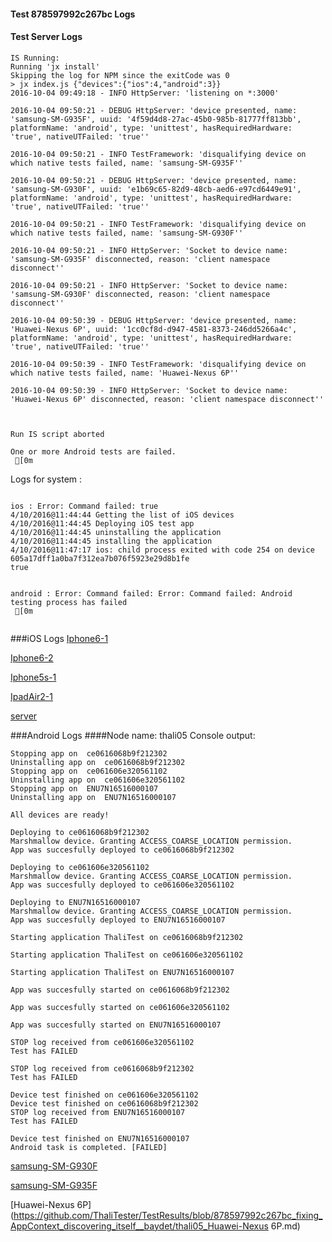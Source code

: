 #### Test 878597992c267bc Logs

#### Test Server Logs
```
IS Running:
Running 'jx install'
Skipping the log for NPM since the exitCode was 0
> jx index.js {"devices":{"ios":4,"android":3}}
2016-10-04 09:49:18 - INFO HttpServer: 'listening on *:3000'

2016-10-04 09:50:21 - DEBUG HttpServer: 'device presented, name: 'samsung-SM-G935F', uuid: '4f59d4d8-27ac-45b0-985b-81777ff813bb', platformName: 'android', type: 'unittest', hasRequiredHardware: 'true', nativeUTFailed: 'true''

2016-10-04 09:50:21 - INFO TestFramework: 'disqualifying device on which native tests failed, name: 'samsung-SM-G935F''

2016-10-04 09:50:21 - DEBUG HttpServer: 'device presented, name: 'samsung-SM-G930F', uuid: 'e1b69c65-82d9-48cb-aed6-e97cd6449e91', platformName: 'android', type: 'unittest', hasRequiredHardware: 'true', nativeUTFailed: 'true''

2016-10-04 09:50:21 - INFO TestFramework: 'disqualifying device on which native tests failed, name: 'samsung-SM-G930F''

2016-10-04 09:50:21 - INFO HttpServer: 'Socket to device name: 'samsung-SM-G935F' disconnected, reason: 'client namespace disconnect''

2016-10-04 09:50:21 - INFO HttpServer: 'Socket to device name: 'samsung-SM-G930F' disconnected, reason: 'client namespace disconnect''

2016-10-04 09:50:39 - DEBUG HttpServer: 'device presented, name: 'Huawei-Nexus 6P', uuid: '1cc0cf8d-d947-4581-8373-246dd5266a4c', platformName: 'android', type: 'unittest', hasRequiredHardware: 'true', nativeUTFailed: 'true''

2016-10-04 09:50:39 - INFO TestFramework: 'disqualifying device on which native tests failed, name: 'Huawei-Nexus 6P''

2016-10-04 09:50:39 - INFO HttpServer: 'Socket to device name: 'Huawei-Nexus 6P' disconnected, reason: 'client namespace disconnect''


 
Run IS script aborted
 
One or more Android tests are failed.
 [0m

```


Logs for system : 
```

ios : Error: Command failed: true
4/10/2016@11:44:44 Getting the list of iOS devices 
4/10/2016@11:44:45 Deploying iOS test app 
4/10/2016@11:44:45 uninstalling the application 
4/10/2016@11:44:45 installing the application 
4/10/2016@11:47:17 ios: child process exited with code 254 on device 605a17dff1a0ba7f312ea7b076f5923e29d8b1fe 
true


android : Error: Command failed: Error: Command failed: Android testing process has failed
 [0m


```
###iOS Logs
[Iphone6-1](https://github.com/ThaliTester/TestResults/blob/878597992c267bc_fixing_AppContext_discovering_itself__baydet/iOS_Iphone6-1.md)

[Iphone6-2](https://github.com/ThaliTester/TestResults/blob/878597992c267bc_fixing_AppContext_discovering_itself__baydet/iOS_Iphone6-2.md)

[Iphone5s-1](https://github.com/ThaliTester/TestResults/blob/878597992c267bc_fixing_AppContext_discovering_itself__baydet/iOS_Iphone5s-1.md)

[IpadAir2-1](https://github.com/ThaliTester/TestResults/blob/878597992c267bc_fixing_AppContext_discovering_itself__baydet/iOS_IpadAir2-1.md)

[server](https://github.com/ThaliTester/TestResults/blob/878597992c267bc_fixing_AppContext_discovering_itself__baydet/iOS_server.md)


###Android Logs
####Node name: thali05
Console output:
```
Stopping app on  ce0616068b9f212302
Uninstalling app on  ce0616068b9f212302
Stopping app on  ce061606e320561102
Uninstalling app on  ce061606e320561102
Stopping app on  ENU7N16516000107
Uninstalling app on  ENU7N16516000107

All devices are ready!

Deploying to ce0616068b9f212302
Marshmallow device. Granting ACCESS_COARSE_LOCATION permission.
App was succesfully deployed to ce0616068b9f212302

Deploying to ce061606e320561102
Marshmallow device. Granting ACCESS_COARSE_LOCATION permission.
App was succesfully deployed to ce061606e320561102

Deploying to ENU7N16516000107
Marshmallow device. Granting ACCESS_COARSE_LOCATION permission.
App was succesfully deployed to ENU7N16516000107

Starting application ThaliTest on ce0616068b9f212302

Starting application ThaliTest on ce061606e320561102

Starting application ThaliTest on ENU7N16516000107

App was succesfully started on ce0616068b9f212302

App was succesfully started on ce061606e320561102

App was succesfully started on ENU7N16516000107

STOP log received from ce061606e320561102
Test has FAILED

STOP log received from ce0616068b9f212302
Test has FAILED

Device test finished on ce061606e320561102 
Device test finished on ce0616068b9f212302 
STOP log received from ENU7N16516000107
Test has FAILED

Device test finished on ENU7N16516000107 
Android task is completed. [FAILED]
```
[samsung-SM-G930F](https://github.com/ThaliTester/TestResults/blob/878597992c267bc_fixing_AppContext_discovering_itself__baydet/thali05_samsung-SM-G930F.md)

[samsung-SM-G935F](https://github.com/ThaliTester/TestResults/blob/878597992c267bc_fixing_AppContext_discovering_itself__baydet/thali05_samsung-SM-G935F.md)

[Huawei-Nexus 6P](https://github.com/ThaliTester/TestResults/blob/878597992c267bc_fixing_AppContext_discovering_itself__baydet/thali05_Huawei-Nexus 6P.md)




